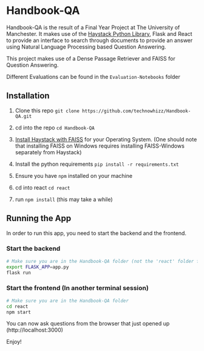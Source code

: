 # Handbook-QA

Handbook-QA is the result of a Final Year Project at The University of Manchester. It makes use of the [Haystack Python Library](https://github.com/deepset-ai/haystack), Flask and React to provide an interface to search through documents to provide an answer using Natural Language Processing based Question Answering.

This project makes use of a Dense Passage Retriever and FAISS for Question Answering.

Different Evaluations can be found in the `Evaluation-Notebooks` folder

## Installation

1. Clone this repo `git clone https://github.com/technowhizz/Handbook-QA.git`

1. cd into the repo `cd Handbook-QA`

1. [Install Haystack with FAISS](https://github.com/deepset-ai/haystack#floppy_disk-installation) for your Operating System. (One should note that installing FAISS on Windows requires installing FAISS-Windows separately from Haystack)

1. Install the python requirements `pip install -r requirements.txt`

1. Ensure you have `npm` installed on your machine

1. cd into react `cd react`

1. run `npm install` (this may take a while)

## Running the App

In order to run this app, you need to start the backend and the frontend.

### Start the backend

```bash
# Make sure you are in the Handbook-QA folder (not the 'react' folder from the previous steps) 
export FLASK_APP=app.py
flask run
```

### Start the frontend (In another terminal session)

```bash
# Make sure you are in the Handbook-QA folder
cd react
npm start
```

You can now ask questions from the browser that just opened up (http://localhost:3000)

Enjoy!